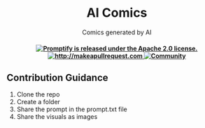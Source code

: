<div align="center">
<h1>AI Comics </h1></div>
<!-- 
<h2 align="center">AI Comics</h2> -->

<p align="center">
  <p align="center">Comics generated by AI
</p>
</p>

 <h4 align="center">
  <a href="https://github.com/promptslab/Promptify/blob/main/LICENSE">
    <img src="https://img.shields.io/badge/License-Apache_2.0-blue.svg" alt="Promptify is released under the Apache 2.0 license." />
  </a>
  <a href="http://makeapullrequest.com">
    <img src="https://img.shields.io/badge/PRs-welcome-brightgreen.svg?style=flat-square" alt="http://makeapullrequest.com" />
  </a>
  <a href="https://discord.gg/m88xfYMbK6">
    <img src="https://img.shields.io/badge/Discord-Community-orange" alt="Community" />
  </a>
</h4>


## Contribution Guidance

1) Clone the repo
2) Create a folder
3) Share the prompt in the prompt.txt file
4) Share the visuals as images
